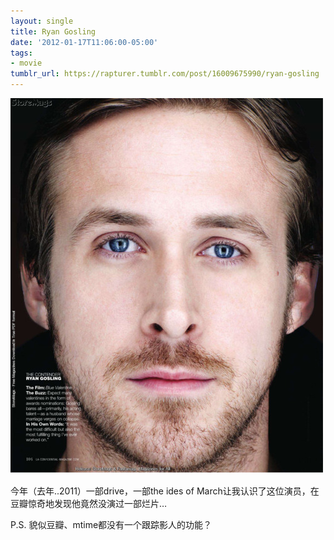 ```yaml
---
layout: single
title: Ryan Gosling
date: '2012-01-17T11:06:00-05:00'
tags:
- movie
tumblr_url: https://rapturer.tumblr.com/post/16009675990/ryan-gosling
---
```

![](/assets/img/tumblr_lxyaacwbwd1r0cnr9.jpg)

今年（去年..2011）一部drive，一部the ides of March让我认识了这位演员，在豆瓣惊奇地发现他竟然没演过一部烂片…

P.S. 貌似豆瓣、mtime都没有一个跟踪影人的功能？

